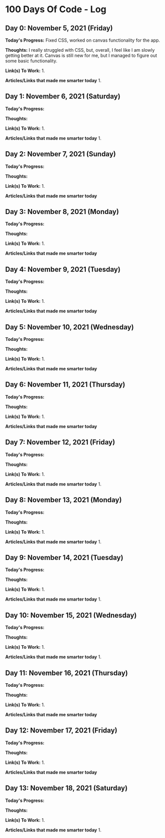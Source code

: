 # 100 Days Of Code - Log

## Day 0: November 5, 2021 (Friday)

**Today's Progress:** Fixed CSS, worked on canvas functionality for the app.

**Thoughts:** I really struggled with CSS, but, overall, I feel like I am slowly getting better at it. Canvas is still new for me, but I managed to figure out some basic functionality.

**Link(s) To Work:** 
1. 

**Articles/Links that made me smarter today**
1. 

## Day 1: November 6, 2021 (Saturday)

**Today's Progress:** 

**Thoughts:** 

**Link(s) To Work:** 
1. 

**Articles/Links that made me smarter today**
1. 


## Day 2: November 7, 2021 (Sunday)

**Today's Progress:** 

**Thoughts:** 

**Link(s) To Work:** 
1. 

**Articles/Links that made me smarter today**


## Day 3: November 8, 2021 (Monday)

**Today's Progress:** 

**Thoughts:** 

**Link(s) To Work:** 
1. 

**Articles/Links that made me smarter today**

## Day 4: November 9, 2021 (Tuesday)

**Today's Progress:** 

**Thoughts:** 

**Link(s) To Work:** 
1. 

**Articles/Links that made me smarter today**

## Day 5: November 10, 2021 (Wednesday)

**Today's Progress:** 

**Thoughts:** 

**Link(s) To Work:** 
1. 

**Articles/Links that made me smarter today**

## Day 6: November 11, 2021 (Thursday)

**Today's Progress:** 

**Thoughts:** 

**Link(s) To Work:** 
1. 

**Articles/Links that made me smarter today**

## Day 7: November 12, 2021 (Friday)

**Today's Progress:** 

**Thoughts:** 

**Link(s) To Work:** 
1. 

**Articles/Links that made me smarter today**
1. 

## Day 8: November 13, 2021 (Monday)

**Today's Progress:** 

**Thoughts:** 

**Link(s) To Work:** 
1. 

**Articles/Links that made me smarter today**
1. 

## Day 9: November 14, 2021 (Tuesday)

**Today's Progress:** 

**Thoughts:** 

**Link(s) To Work:** 
1. 

**Articles/Links that made me smarter today**
1. 

## Day 10: November 15, 2021 (Wednesday)

**Today's Progress:** 

**Thoughts:** 

**Link(s) To Work:** 
1. 

**Articles/Links that made me smarter today**
1. 

## Day 11: November 16, 2021 (Thursday)

**Today's Progress:** 

**Thoughts:** 

**Link(s) To Work:** 
1. 

**Articles/Links that made me smarter today**

## Day 12: November 17, 2021 (Friday)

**Today's Progress:** 

**Thoughts:** 

**Link(s) To Work:** 
1. 

**Articles/Links that made me smarter today**

## Day 13: November 18, 2021 (Saturday)

**Today's Progress:** 

**Thoughts:** 

**Link(s) To Work:** 
1. 

**Articles/Links that made me smarter today**
1. 